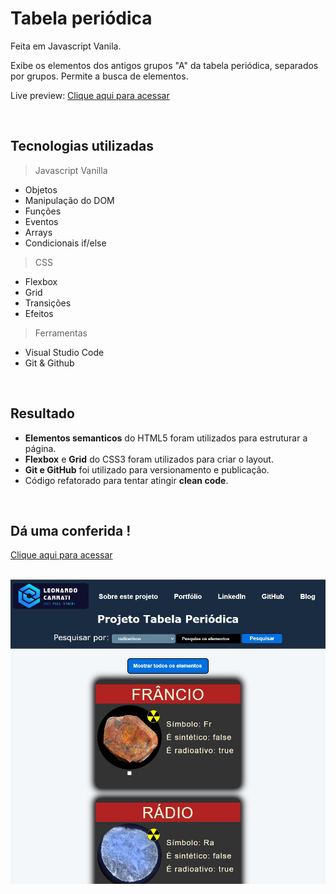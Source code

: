 # Tabela periódica
Feita em Javascript Vanila.

Exibe os elementos dos antigos grupos "A" da tabela periódica, separados por grupos. Permite a busca de elementos.

Live preview: 
[Clique aqui para acessar](https://lcarrati.github.io/tabela-periodica/) 

&nbsp;
## Tecnologias utilizadas

> Javascript Vanilla
- Objetos
- Manipulação do DOM
- Funções
- Eventos
- Arrays
- Condicionais if/else

> CSS
- Flexbox
- Grid
- Transições
- Efeitos

> Ferramentas
- Visual Studio Code
- Git & Github

&nbsp;
## Resultado
- **Elementos semanticos** do HTML5 foram utilizados para estruturar a página.
- **Flexbox** e **Grid** do CSS3 foram utilizados para criar o layout.
- **Git e GitHub** foi utilizado para versionamento e publicação.
- Código refatorado para tentar atingir **clean code**. 

&nbsp;
## Dá uma conferida ! 
[Clique aqui para acessar](https://lcarrati.github.io/tabela-periodica/) 

&nbsp;
![preview](./imagens/demo.jpg)
